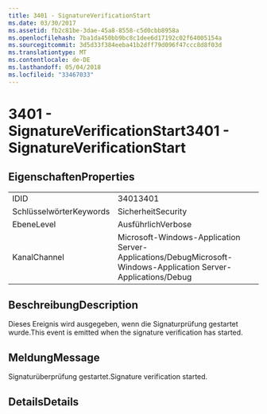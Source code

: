 ```yaml
---
title: 3401 - SignatureVerificationStart
ms.date: 03/30/2017
ms.assetid: fb2c81be-3dae-45a8-8558-c5d0cbb8958a
ms.openlocfilehash: 7ba1da450bb9bc8c1dee6d17192c02f64005154a
ms.sourcegitcommit: 3d5d33f384eeba41b2dff79d096f47ccc8d8f03d
ms.translationtype: MT
ms.contentlocale: de-DE
ms.lasthandoff: 05/04/2018
ms.locfileid: "33467033"
---
```

# <a name="3401---signatureverificationstart"></a><span data-ttu-id="0fbae-102">3401 - SignatureVerificationStart</span><span class="sxs-lookup"><span data-stu-id="0fbae-102">3401 - SignatureVerificationStart</span></span>
## <a name="properties"></a><span data-ttu-id="0fbae-103">Eigenschaften</span><span class="sxs-lookup"><span data-stu-id="0fbae-103">Properties</span></span>  
  
|||  
|-|-|  
|<span data-ttu-id="0fbae-104">ID</span><span class="sxs-lookup"><span data-stu-id="0fbae-104">ID</span></span>|<span data-ttu-id="0fbae-105">3401</span><span class="sxs-lookup"><span data-stu-id="0fbae-105">3401</span></span>|  
|<span data-ttu-id="0fbae-106">Schlüsselwörter</span><span class="sxs-lookup"><span data-stu-id="0fbae-106">Keywords</span></span>|<span data-ttu-id="0fbae-107">Sicherheit</span><span class="sxs-lookup"><span data-stu-id="0fbae-107">Security</span></span>|  
|<span data-ttu-id="0fbae-108">Ebene</span><span class="sxs-lookup"><span data-stu-id="0fbae-108">Level</span></span>|<span data-ttu-id="0fbae-109">Ausführlich</span><span class="sxs-lookup"><span data-stu-id="0fbae-109">Verbose</span></span>|  
|<span data-ttu-id="0fbae-110">Kanal</span><span class="sxs-lookup"><span data-stu-id="0fbae-110">Channel</span></span>|<span data-ttu-id="0fbae-111">Microsoft-Windows-Application Server-Applications/Debug</span><span class="sxs-lookup"><span data-stu-id="0fbae-111">Microsoft-Windows-Application Server-Applications/Debug</span></span>|  
  
## <a name="description"></a><span data-ttu-id="0fbae-112">Beschreibung</span><span class="sxs-lookup"><span data-stu-id="0fbae-112">Description</span></span>  
 <span data-ttu-id="0fbae-113">Dieses Ereignis wird ausgegeben, wenn die Signaturprüfung gestartet wurde.</span><span class="sxs-lookup"><span data-stu-id="0fbae-113">This event is emitted when the signature verification has started.</span></span>  
  
## <a name="message"></a><span data-ttu-id="0fbae-114">Meldung</span><span class="sxs-lookup"><span data-stu-id="0fbae-114">Message</span></span>  
 <span data-ttu-id="0fbae-115">Signaturüberprüfung gestartet.</span><span class="sxs-lookup"><span data-stu-id="0fbae-115">Signature verification started.</span></span>  
  
## <a name="details"></a><span data-ttu-id="0fbae-116">Details</span><span class="sxs-lookup"><span data-stu-id="0fbae-116">Details</span></span>
